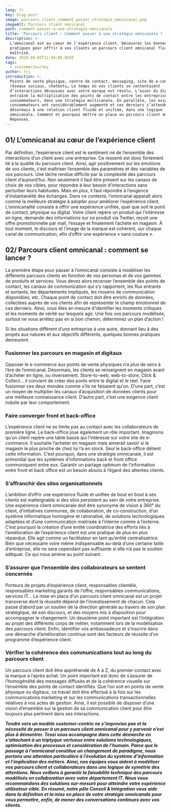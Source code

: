 ```yaml
---
lang: fr
key: blog-post
image: parcours_client_comment_passer_strategie_omnincanal.png
imageAlt: Parcours client omnicanal
path: comment-passer-a-une-strategie-omnicanale
title: 'Parcours client : Comment passer à une stratégie omnicanale ? '
description: >-
  L'omnicanal est au coeur de l'expérience client. Découvrez les bonnes
  pratiques pour offrir à vos clients un parcours client omnicanal fluide et
  maîtrisé. 
date: 2020-04-03T11:44:08.858Z
tags:
  - customerJourney
author: tcj
introduction: >-
  Points de vente physique, centre de contact, messaging, site de e-commerce,
  réseaux sociaux, chatbots… Le temps où vos clients se contentaient
  d’interactions décousues avec votre marque est révolu. L’essor du digital a
  entraîné la multiplication des points de contact entre les entreprises et les
  consommateurs, dans une stratégie multicanale. En parallèle, les exigences des
  consommateurs ont considérablement augmenté et ces derniers s’attendent
  désormais à une relation client fluide et unifiée, dans une logique
  omnicanale. Comment et pourquoi mettre en place un parcours client omnicanal ?
  Réponses.
---
```

## 01/ L’omnicanal au cœur de l’expérience client

Par définition, l’expérience client est le sentiment né de l’ensemble des interactions d’un client avec une entreprise. Ce ressenti est donc fortement lié à la qualité du parcours client. Ainsi, agir positivement sur les émotions de vos clients, c’est maîtriser l’ensemble des paramètres et des variables de vos parcours. Une tâche rendue difficile par la complexité des parcours client d’aujourd’hui. Non seulement il faut être présent sur les canaux de choix de vos cibles, pour répondre à leur besoin d’interactions sans perturber leurs habitudes. Mais en plus, il faut répondre à l’exigence d’instantanéité des échanges. Dans ce contexte, l’omnicanal apparaît alors comme la meilleure stratégie à adopter pour améliorer l’expérience client. L’omnicanalité consiste à offrir une expérience unifiée, quel que soit le point de contact, physique ou digital. Votre client repère un produit qui l’intéresse en ligne, demande des informations sur ce produit via Twitter, reçoit une offre promotionnelle par mail, l’essaye et finalement l’achète en magasin. À tout moment, le discours et l’image de la marque est cohérent, sur chaque canal de communication, afin d’offrir une expérience « sans couture ».

## 02/ Parcours client omnicanal : comment se lancer ?

La première étape pour passer à l’omnicanal consiste à modéliser les différents parcours clients en fonction de vos personas et de vos gammes de produits et services. Vous devez alors recenser l’ensemble des points de contact, les canaux de communication qui s’y rapportent, les flux entrants et sortants, les départements impliqués, les moyens de communication disponibles, etc. Chaque point de contact doit être enrichi de données, collectées auprès de vos clients afin de représenter le champ émotionnel de ces derniers. Ainsi, vous êtes en mesure d’identifier les moments critiques et les moments de vérité sur lesquels agir. Une fois vos parcours modélisés, surtout ne vous arrêtez pas en si bon chemin, déterminez un plan d’action !

Si les situations diffèrent d’une entreprise à une autre, donnant lieu à des projets aux natures et aux objectifs différents, quelques bonnes pratiques demeurent.

### Fusionner les parcours en magasin et digitaux

Opposer le e-commerce aux points de vente physiques n’a plus de sens à l’ère de l’omnicanal. Désormais, les clients se renseignent en magasin avant d’acheter en ligne, ou inversement. Store-to-web, web-to-store, Click & Collect… il convient de créer des ponts entre le digital et le réel. Faire fusionner ces deux mondes comme s’ils ne faisaient qu’un. D’une part, c’est un moyen de multiplier les canaux d’acquisition de données clients pour une meilleure connaissance client. D’autre part, c’est une exigence client induite par leur comportement.

### Faire converger front et back-office

L’expérience client ne se limite pas au contact avec les collaborateurs de première ligne. Le back-office joue également un rôle important. Imaginons qu’un client repère une table basse qui l’intéresse sur votre site de e-commerce. Il souhaite l’acheter en magasin mais aimerait savoir si le magasin le plus proche de chez lui l’a en stock. Seul le back-office détient cette information. C’est pourquoi, dans une stratégie omnicanale, il est primordial que les systèmes d’informations back et front office communiquent entre eux. Garantir un partage optimum de l’information entre front et back office est un besoin absolu à l’égard des attentes clients.

### S’affranchir des silos organisationnels

L’ambition d’offrir une expérience fluide et unifiée de bout en bout à ses clients est inatteignable si des silos persistent au sein de votre entreprise. Une expérience client omnicanale doit être synonyme de vision à 360° du client, d’initiatives communes, de collaboration, de co-construction, d’un système informatique homogène et rationalisé, de solutions technologiques adaptées et d’une communication maitrisée à l’interne comme à l’externe. C’est pourquoi la création d’une entité coordinatrice des efforts liés à l’amélioration de l’expérience client est une pratique de plus en plus répandue. Elle agit comme un facilitateur en tant qu’entité centralisatrice. Bien que nécessaire voire même indispensable au-delà d’une certaine taille d’entreprise, elle ne sera cependant pas suffisante si elle n’a pas le soutien adéquat. Ce qui nous amène au point suivant.

### S’assurer que l’ensemble des collaborateurs se sentent concernés

Porteurs de projets d’expérience client, responsables clientèle, responsables marketing garants de l’offre, responsables communications, services IT… La mise en place d’un parcours client omnicanal est un projet transverse dont la réussite dépend de l’investissement de chacun. Cela passe d’abord par un soutien de la direction générale au travers de son plan stratégique, de son discours, et des moyens mis à disposition pour accompagner le changement. Un deuxième point important est l’intégration au projet des différents corps de métier, notamment lors de la modélisation des parcours client. Enfin, identifier vos ambassadeurs et s’inscrire dans une démarche d’amélioration continue sont des facteurs de réussite d’un programme d’expérience client.

### Vérifier la cohérence des communications tout au long du parcours client

Un parcours client doit être appréhendé de A à Z, du premier contact avec la marque à l’après achat. Un point important est donc de s’assurer de l’homogénéité des messages diffusés et de la cohérence visuelle sur l’ensemble des points de contact identifiés. Que l’on soit en points de vente physique ou digitaux, ce travail doit être effectué à la fois sur les communications marketing et sur les communications transactionnelles relatives à vos actes de gestion. Ainsi, il est possible de disposer d’une vision d’ensemble sur la gestion de sa communication client pour être toujours plus pertinent dans ses interactions.



***Tendre vers un modèle customer-centric ne s’improvise pas et la nécessité de passer à un parcours client omnicanal pour y parvenir n’est plus à démontrer. Tessi vous accompagne dans cette démarche en s’attachant à un triptyque vertueux entre solutions technologiques, optimisation des processus et considération de l’humain. Parce que le passage à l’omnicanal constitue un changement de paradigme, nous portons une attention particulière à l’évolution du système d’information et l’implication des métiers. Ainsi, nos équipes vous aident à modéliser vos parcours client et collaborateurs dans une logique de symétrie des attentions. Nous veillons à garantir la faisabilité technique des parcours modélisés en collaboration avec votre département IT. Nous vous recommandons des solutions sur-mesure pour atteindre votre expérience utilisateur cible. En résumé, notre pôle Conseil & Intégration vous aide dans la définition et la mise en place de votre stratégie omnicanale pour vous permettre, enfin, de mener des conversations continues avec vos clients.***